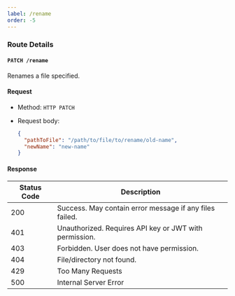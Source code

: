```yaml
---
label: /rename
order: -5
---
```


### Route Details

#### ```PATCH /rename```

Renames a file specified.

#### Request

- Method: `HTTP PATCH`

- Request body: 
  ```json
  {
    "pathToFile": "/path/to/file/to/rename/old-name",
    "newName": "new-name"
  }
  ```

#### Response

| Status Code | Description                                             |
| ----------- | ------------------------------------------------------- |
| 200         | Success. May contain error message if any files failed. |
| 401         | Unauthorized. Requires API key or JWT with permission.  |
| 403         | Forbidden. User does not have permission.               |
| 404         | File/directory not found.                               |
| 429         | Too Many Requests                                       |
| 500         | Internal Server Error                                   |
